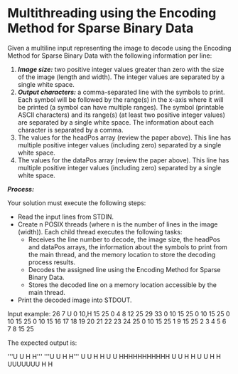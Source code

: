 # Multithreading using the Encoding Method for Sparse Binary Data

Given a multiline input representing the image to decode using the Encoding Method for Sparse Binary Data with the following information per line:
1. ***Image size:*** two positive integer values greater than zero with the size of the image (length and width). The integer values are separated by a single white space.
2. ***Output characters:*** a comma-separated line with the symbols to print. Each symbol will be followed by the range(s) in the x-axis where it will be printed (a symbol can have multiple ranges). The symbol (printable ASCII characters) and its range(s) (at least two positive integer values) are separated by a single white space. The information about each character is separated by a comma.
3. The values for the headPos array (review the paper above). This line has multiple positive integer values (including zero)
separated by a single white space.
4. The values for the dataPos array (review the paper above). This line has multiple positive integer values (including zero) separated by a single white space.

***Process:***
 
Your solution must execute the following steps:
 
* Read the input lines from STDIN.
* Create n POSIX threads (where n is the number of lines in the image (width)). Each child thread executes the following tasks:
  * Receives the line number to decode, the image size, the headPos and dataPos arrays, the information about the symbols to print from the main thread, and the memory location to store the decoding process results.
  * Decodes the assigned line using the Encoding Method for Sparse Binary Data.
  * Stores the decoded line on a memory location accessible by the main thread.
* Print the decoded image into STDOUT.

Input example:
26 7
U 0 10,H 15 25 
0 4 8 12 25 29 33
0 10 15 25 0 10 15 25 0 10 15 25 0 10 15 16 17 18 19 20 21 22 23 24 25 0 10 15 25 1 9 15 25 2 3 4 5 6 7 8 15 25
 
The expected output is:

'''U         U    H         H'''
'''U         U    H         H'''
U         U    H         H
U         U    HHHHHHHHHHH
U         U    H         H
 U       U     H         H
  UUUUUUU      H         H
